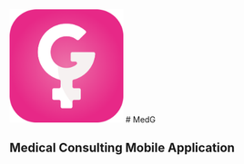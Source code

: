 <img src="./assets/launcher_icons/med_g_logo.png" width="200" height="200" />
# MedG

## Medical Consulting Mobile Application

